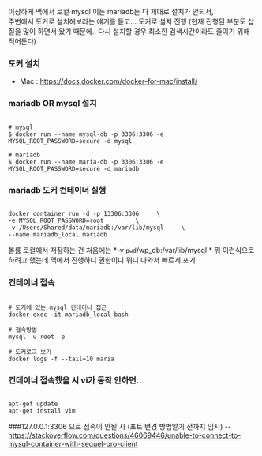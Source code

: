 이상하게 맥에서 로컬 mysql 이든 mariadb든 다 제대로 설치가 안되서,  
주변에서 도커로 설치해보라는 얘기를 듣고... 도커로 설치 진행 (현재 진행된 부분도 삽질을 많이 하면서 왔기 때문에.. 다시 설치할 경우 최소한 검색시간이라도 줄이기 위해 적어둔다)  

### 도커 설치
- Mac : https://docs.docker.com/docker-for-mac/install/

### mariadb OR mysql 설치
<pre><code>
# mysql
$ docker run --name mysql-db -p 3306:3306 -e MYSQL_ROOT_PASSWORD=secure -d mysql

# mariadb
$ docker run --name maria-db -p 3306:3306 -e MYSQL_ROOT_PASSWORD=secure -d mariadb
</code></pre>

### mariadb 도커 컨테이너 실행
<pre><code>
docker container run -d -p 13306:3306     \
-e MYSQL_ROOT_PASSWORD=root         \
-v /Users/Shared/data/mariadb:/var/lib/mysql     \
--name mariadb_local mariadb
</code></pre>

볼륨 로컬에서 저장하는 건 처음에는 *-v `pwd`/wp_db:/var/lib/mysql \* 뭐 이런식으로 하려고 했는데 맥에서 진행하니 권한이니 뭐니 나와서 빠르게 포기  

### 컨테이너 접속
<pre><code>
# 도커에 있는 mysql 컨테이너 접근
docker exec -it mariadb_local bash

# 접속방법
mysql -u root -p
 
# 도커로그 보기
docker logs -f --tail=10 maria
</code></pre>

### 컨데이너 접속했을 시 vi가 동작 안하면..
<pre><code>
apt-get update
apt-get install vim
</code></pre>

###127.0.0.1:3306 으로 접속이 안될 시 (포트 변경 방법알기 전까지 임시)
-- https://stackoverflow.com/questions/46069446/unable-to-connect-to-mysql-container-with-sequel-pro-client

